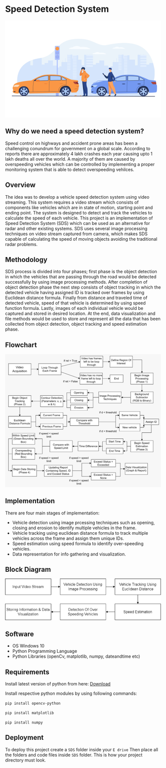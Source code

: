 # Speed Detection System

<p align="center">
  <img src="others/thumbnail.jpg" />
</p>

## Why do we need a speed detection system?

Speed control on highways and accident prone areas has been a challenging conundrum for government on a global scale. According to reports there are approximately 4 lakh crashes each year causing upto 1 lakh deaths all over the world. A majority of them are caused by overspeeding vehicles which can be controlled by implementing a proper monitoring system that is able to detect overspeeding vehilces.

## Overview

The idea was to develop a vehicle speed detection system using video streaming. This
system requires a video stream which consists of components like vehicles which are in state
of motion, starting point and ending point. The system is designed to detect and track the
vehicles to calculate the speed of each vehicle. This project is an implementation of Speed
Detection System (SDS) which can be used as an alternative for radar and other existing
systems. SDS uses several image processing techniques on video stream captured from
camera, which makes SDS capable of calculating the speed of moving objects avoiding the
traditional radar problems.

## Methodology

SDS process is divided into four phases; first phase is the object detection in which
the vehicles that are passing through the road would be detected successfully by using image
processing methods. After completion of object detection phase the next step consists of
object tracking in which the detected vehicle having assigned ID is tracked over frames by
using Euclidean distance formula. Finally from distance and traveled time of detected vehicle,
speed of that vehicle is determined by using speed function formula.
Lastly, images of each individual vehicle would be captured and stored in desired
location. At the end, data visualization and file methods would be used to store and represent
all the data that has been collected from object detection, object tracking and speed estimation
phase. 

## Flowchart

<p align="center">
  <img src="others/flowchart.jpeg" />
</p>

## Implementation 

There are four main stages of implementation:
- Vehicle detection using image prcessing techniques such as opening, closing and erosion to identify multiple vehicles in the frame.
- Vehicle tracking using euclidean distance formula to track multiple vehicles across the frame and assign them unique IDs.
- Speed estimation using speed formula to identify over-speeding vehicles.
- Data representation for info gathering and visualization.

## Block Diagram 

<p align="center">
  <img src="others/blockdiagram.png" />
</p>

## Software 

- OS Windows 10
- Python Programming Language
- Python Libraries (openCv, matplotlib, numpy, dateandtime etc)

## Requirements 

Install latest version of python from here: <a href="https://www.python.org/downloads/" target="_blank">Download</a>

Install respective python modules by using following commands:

`pip install opencv-python`

`pip install matplotlib`

`pip install numpy`

## Deployment

To deploy this project create a `SDS` folder inside your `E drive` Then place all the folders and code files inside `SDS` folder. This is how your project directory must look.








